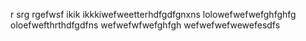 r
srg
rgefwsf
ikik
ikkkiwefweetterhdfgdfgnxns
lolowefwefwefghfghfg
oloefwefthrthdfgdfns
wefwefwfwefghfgh
wefwefwefwewefesdfs
